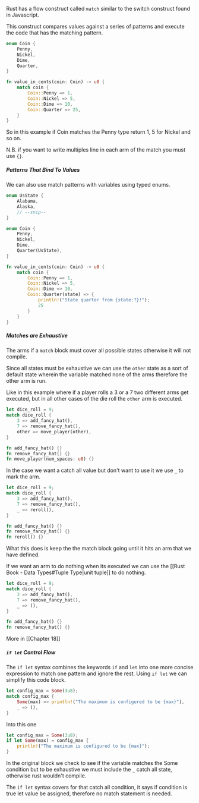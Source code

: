 Rust has a flow construct called `match` similar to the switch construct found in Javascript.

This construct compares values against a series of patterns and execute the code that has the matching pattern.

```rust
enum Coin {
    Penny,
    Nickel,
    Dime,
    Quarter,
}

fn value_in_cents(coin: Coin) -> u8 {
    match coin {
        Coin::Penny => 1,
        Coin::Nickel => 5,
        Coin::Dime => 10,
        Coin::Quarter => 25,
    }
}
```

So in this example if Coin matches the Penny type return 1, 5 for Nickel and so on.

N.B. if you want to write multiples line in each arm of the match you must use `{}`.

##### Patterns That Bind To Values

We can also use match patterns with variables using typed enums.

```rust
enum UsState {
    Alabama,
    Alaska,
    // --snip--
}

enum Coin {
    Penny,
    Nickel,
    Dime,
    Quarter(UsState),
}

fn value_in_cents(coin: Coin) -> u8 {
    match coin {
        Coin::Penny => 1,
        Coin::Nickel => 5,
        Coin::Dime => 10,
        Coin::Quarter(state) => {
            println!("State quarter from {state:?}!");
            25
        }
    }
}
```

##### Matches are Exhaustive

The arms if a `match` block must cover all possible states otherwise it will not compile.

Since all states must be exhaustive we can use the `other` state as a sort of default state wherein the variable matched none of the arms therefore the other arm is run.

Like in this example where if a player rolls a 3 or a 7 two different arms get executed, but in all other cases of the die roll the `other` arm is executed.

```rust
let dice_roll = 9;
match dice_roll {
	3 => add_fancy_hat(),
	7 => remove_fancy_hat(),
	other => move_player(other),
}

fn add_fancy_hat() {}
fn remove_fancy_hat() {}
fn move_player(num_spaces: u8) {}
```

In the case we want a catch all value but don't want to use it we use `_` to mark the arm.

```rust
let dice_roll = 9;
match dice_roll {
	3 => add_fancy_hat(),
	7 => remove_fancy_hat(),
	_ => reroll(),
}

fn add_fancy_hat() {}
fn remove_fancy_hat() {}
fn reroll() {}
```

What this does is keep the the match block going until it hits an arm that we have defined.

If we want an arm to do nothing when its executed we can use the [[Rust Book - Data Types#Tuple Type|unit tuple]] to do nothing.

```rust
let dice_roll = 9;
match dice_roll {
	3 => add_fancy_hat(),
	7 => remove_fancy_hat(),
	_ => (),
}

fn add_fancy_hat() {}
fn remove_fancy_hat() {}
```

More in [[Chapter 18]]

##### `if let` Control Flow

The `if let` syntax combines the keywords `if` and `let` into one more concise expression to match one pattern and ignore the rest. Using `if let` we can simplify this code block.

```rust
let config_max = Some(3u8);
match config_max {
	Some(max) => println!("The maximum is configured to be {max}"),
	_ => (),
}
```

Into this one

```rust
let config_max = Some(3u8);
if let Some(max) = config_max { 
	println!("The maximum is configured to be {max}");
}
```

In the original block we check to see if the variable matches the Some condition but to be exhaustive we must include the `_` catch all state, otherwise rust wouldn't compile.

The `if let` syntax covers for that catch all condition, it says if condition is true let value be assigned, therefore no match statement is needed. 